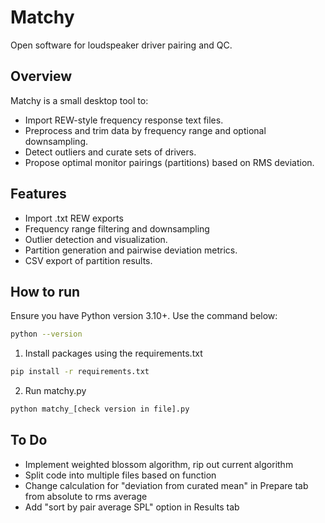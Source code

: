 # Matchy

Open software for loudspeaker driver pairing and QC.

## Overview

Matchy is a small desktop tool to:
- Import REW-style frequency response text files.
- Preprocess and trim data by frequency range and optional downsampling.
- Detect outliers and curate sets of drivers.
- Propose optimal monitor pairings (partitions) based on RMS deviation.

## Features

- Import .txt REW exports
- Frequency range filtering and downsampling
- Outlier detection and visualization.
- Partition generation and pairwise deviation metrics.
- CSV export of partition results.

## How to run

Ensure you have Python version 3.10+. Use the command below:
```sh
python --version
```

1. Install packages using the requirements.txt
```sh
pip install -r requirements.txt
```
2. Run matchy.py
```sh
python matchy_[check version in file].py
```

## To Do

- Implement weighted blossom algorithm, rip out current algorithm
- Split code into multiple files based on function
- Change calculation for "deviation from curated mean" in Prepare tab from absolute to rms average
- Add "sort by pair average SPL" option in Results tab